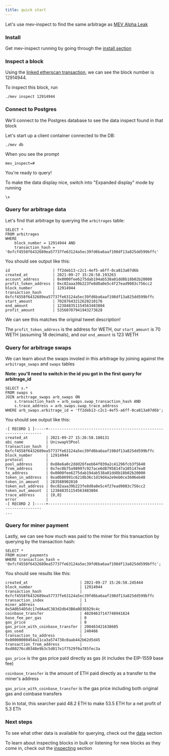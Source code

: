 ```yaml
---
title: quick start
---
```


Let's use mev-inspect to find the same arbitrage as [MEV Alpha Leak](https://twitter.com/mevalphaleak/status/1420416437575901185)

### Install

Get mev-inspect running by going through the [install section](/flashbots-data/mev-inspect-py/install)

### Inspect a block

Using the [linked etherscan transaction](https://etherscan.io/tx/0xfcf4558f6432689ea57737fe63124a5ec39fd6ba6aaf198df13a825dd599bffc), we can see the block number is 12914944.

To inspect this block, run
```
./mev inspect 12914944
```

### Connect to Postgres

We'll connect to the Postgres database to see the data inspect found in that block

Let's start up a client container connected to the DB:
```
./mev db
```

When you see the prompt
```
mev_inspect=#
```

You're ready to query!

To make the data display nice, switch into "Expanded display" mode by running
```
\x
```

### Query for arbitrage data

Let's find that arbitrage by querying the `arbitrages` table:
```
SELECT *
FROM arbitrages
WHERE
    block_number = 12914944 AND
    transaction_hash = '0xfcf4558f6432689ea57737fe63124a5ec39fd6ba6aaf198df13a825dd599bffc'
```

You should see output like this:
```
id                   | ff2deb13-c2c1-4ef5-a6ff-0ca813a07d6b
created_at           | 2021-09-27 15:26:58.193263
account_address      | 0x0000fee6275dab194ab538a01dd8b18b02b20000
profit_token_address | 0xc02aaa39b223fe8d0a0e5c4f27ead9083c756cc2
block_number         | 12914944
transaction_hash     | 0xfcf4558f6432689ea57737fe63124a5ec39fd6ba6aaf198df13a825dd599bffc
start_amount         | 70287643212620210176
end_amount           | 123848351154563483804
profit_amount        | 53560707941943273628
```

We can see this matches the original tweet description!

The `profit_token_address` is the address for WETH, our `start_amount` is 70 WETH (assuming 18 decimals), and our `end_amount` is 123 WETH

### Query for arbitrage swaps

We can learn about the swaps involed in this arbitrage by joining against the `arbitrage_swaps` and `swaps` tables

**Note: you'll need to switch in the id you got in the first query for arbitrage_id**
```
SELECT s.*
FROM swaps s
JOIN arbitrage_swaps arb_swaps ON
    s.transaction_hash = arb_swaps.swap_transaction_hash AND
    s.trace_address = arb_swaps.swap_trace_address
WHERE arb_swaps.arbitrage_id = 'ff2deb13-c2c1-4ef5-a6ff-0ca813a07d6b';
```

You should see output like this:
```
-[ RECORD 1 ]-----+-------------------------------------------------------------------
created_at        | 2021-09-27 15:26:58.180131
abi_name          | UniswapV3Pool
transaction_hash  | 0xfcf4558f6432689ea57737fe63124a5ec39fd6ba6aaf198df13a825dd599bffc
block_number      | 12914944
protocol          |
pool_address      | 0x88e6a0c2ddd26feeb64f039a2c41296fcb3f5640
from_address      | 0x7ec0b75a98997c927ace6d87958147a105147ea0
to_address        | 0x0000fee6275dab194ab538a01dd8b18b02b20000
token_in_address  | 0xa0b86991c6218b36c1d19d4a2e9eb0ce3606eb48
token_in_amount   | 283588902010
token_out_address | 0xc02aaa39b223fe8d0a0e5c4f27ead9083c756cc2
token_out_amount  | 123848351154563483804
trace_address     | {0,0}
error             |
-[ RECORD 2 ]-----+-------------------------------------------------------------------
...
```

### Query for miner payment

Lastly, we can see how much was paid to the miner for this transaction by querying by the transaction hash:
```
SELECT *
FROM miner_payments
WHERE transaction_hash = '0xfcf4558f6432689ea57737fe63124a5ec39fd6ba6aaf198df13a825dd599bffc';
```

You should see results like this:
```
created_at                       | 2021-09-27 15:26:58.245444
block_number                     | 12914944
transaction_hash                 | 0xfcf4558f6432689ea57737fe63124a5ec39fd6ba6aaf198df13a825dd599bffc
transaction_index                | 1
miner_address                    | 0x5A0b54D5dc17e0AadC383d2db43B0a0D3E029c4c
coinbase_transfer                | 48204637147748941824
base_fee_per_gas                 | 0
gas_price                        | 0
gas_price_with_coinbase_transfer | 200463421638605
gas_used                         | 240466
transaction_to_address           | 0x00000000454a11ca3a574738c0aab442b62d5d45
transaction_from_address         | 0xd80276cd0348e9b3c5d017e1f7529f0a785fec3a
```

`gas_price` is the gas price paid directly as gas (it includes the EIP-1559 base fee)

`coinbase_transfer` is the amount of ETH paid directly as a transfer to the miner's address

`gas_price_with_coinbase_transfer` is the gas price including both original gas and coinbase transfers

So in total, this searcher paid 48.2 ETH to make 53.5 ETH for a net profit of 5.3 ETh

### Next steps

To see what other data is available for querying, check out the [data](/flashbots-data/mev-inspect-py/data/classified_traces) section

To learn about inspecting blocks in bulk or listening for new blocks as they come in, check out the [inspecting](/flashbots-data/mev-inspect-py/inspecting) section
